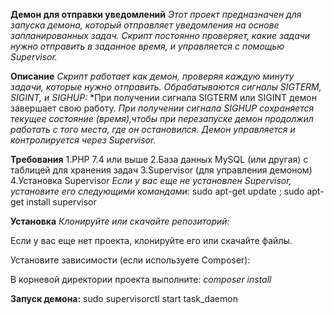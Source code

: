 **Демон для отправки уведомлений**
*Этот проект предназначен для запуска демона, который отправляет уведомления на основе запланированных задач. Скрипт постоянно проверяет, какие задачи нужно отправить в заданное время, и управляется с помощью Supervisor.*

**Описание**
*Скрипт работает как демон, проверяя каждую минуту задачи, которые нужно отправить.*
*Обрабатываются сигналы SIGTERM, SIGINT, и SIGHUP:*
*При получении сигнала SIGTERM или SIGINT демон завершает свою работу.
*При получении сигнала SIGHUP сохраняется текущее состояние (время),чтобы при перезапуске демон продолжил работать с того места, где он остановился.*
*Демон управляется и контролируется через Supervisor.*

**Требования**
1.PHP 7.4 или выше
2.База данных MySQL (или другая) с таблицей для хранения задач
3.Supervisor (для управления демоном)
4.Установка Supervisor
*Если у вас еще не установлен Supervisor, установите его следующими командами:* sudo apt-get update ; sudo apt-get install supervisor

**Установка**
*Клонируйте или скачайте репозиторий:*

Если у вас еще нет проекта, клонируйте его или скачайте файлы.

Установите зависимости (если используете Composer):

В корневой директории проекта выполните: *composer install*

**Запуск демона:**
sudo supervisorctl start task_daemon
